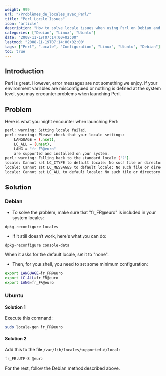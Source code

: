 ```yaml
---
weight: 999
url: "/Problèmes_de_locales_avec_Perl/"
title: "Perl Locale Issues"
icon: "article"
description: "How to solve locale issues when using Perl on Debian and Ubuntu systems."
categories: ["Debian", "Linux", "Ubuntu"]
date: "2008-11-19T07:14:00+02:00"
lastmod: "2008-11-19T07:14:00+02:00"
tags: ["Perl", "Locale", "Configuration", "Linux", "Ubuntu", "Debian"]
toc: true
---
```


## Introduction

Perl is great. However, error messages are not something we enjoy. If your environment variables are misconfigured or nothing is defined at the system level, you may encounter problems when launching Perl.

## Problem

Here is what you might encounter when launching Perl:

```bash
perl: warning: Setting locale failed.
perl: warning: Please check that your locale settings:
	LANGUAGE = (unset),
	LC_ALL = (unset),
	LANG = "fr_FR@euro"
    are supported and installed on your system.
perl: warning: Falling back to the standard locale ("C").
locale: Cannot set LC_CTYPE to default locale: No such file or directory
locale: Cannot set LC_MESSAGES to default locale: No such file or directory
locale: Cannot set LC_ALL to default locale: No such file or directory
```

## Solution

### Debian

- To solve the problem, make sure that "fr_FR@euro" is included in your system locales:

```bash
dpkg-reconfigure locales
```

- If it still doesn't work, here's what you can do:

```bash
dpkg-reconfigure console-data
```

When it asks for the default locale, set it to "none".

- Then, for your shell, you need to set some minimum configuration:

```bash
export LANGUAGE=fr_FR@euro
export LC_ALL=fr_FR@euro
export LANG=fr_FR@euro
```

### Ubuntu

#### Solution 1

Execute this command:

```bash
sudo locale-gen fr_FR@euro
```

#### Solution 2

Add this to the file `/var/lib/locales/supported.d/local`:

```bash
fr_FR.UTF-8 @euro
```

For the rest, follow the Debian method described above.

